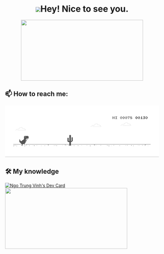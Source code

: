 <div align="center">
  <h1><img src="https://emojis.slackmojis.com/emojis/images/1531849430/4246/blob-sunglasses.gif?1531849430" width="30"/>Hey! Nice to see you.</h1>
<img align="center" width="400" height="200" src="https://github-readme-stats.vercel.app/api?username=vinhngo1907&theme=graywhite" &show_icons=true&hide_border=true&&count_private=true&include_all_commits=true"/>
</div>
  
## 📫 How to reach me:


<div align="center">
  <img src="https://raw.githubusercontent.com/vinhngo1907/vinhngo1907/main/dino.gif">
</div>

## 🛠 My knowledge


<!---
vinhngo1907/vinhngo1907 is a ✨ special ✨ repository because its `README.md` (this file) appears on your GitHub profile.
You can click the Preview link to take a look at your changes.
--->
<div>
<a href="https://app.daily.dev/vinhngo9907"><img src="https://api.daily.dev/devcards/830d9ce27c764560a7c7b3a51c3db94e.png?r=c4o" width="300" alt="Ngo Trung Vinh's Dev Card"/></a>
<a href="https://github.com/anuraghazra/github-readme-stats">
<img src="https://github-readme-stats.vercel.app/api/top-langs/?username=vinhngo1907&layout=compact" width="400" height="200"/>
</a>
</div>
